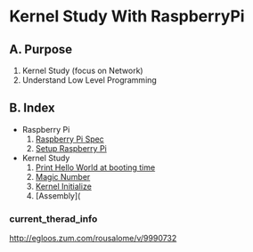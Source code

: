 <link rel="stylesheet" type="text/css" media="all" href="https://shlomo90.github.io/homepage.css" />

# Kernel Study With RaspberryPi

## A. Purpose

1. Kernel Study (focus on Network)
2. Understand Low Level Programming

## B. Index

* Raspberry Pi
    1. [Raspberry Pi Spec](raspberry_spec.md)
    2. [Setup Raspberry Pi](raspberry_setup.md)
* Kernel Study
    1. [Print Hello World at booting time](hello_world.md)
    2. [Magic Number](magic_number.md)
    3. [Kernel Initialize](kernel_init.md)
    4. [Assembly](

### current_therad_info

http://egloos.zum.com/rousalome/v/9990732
